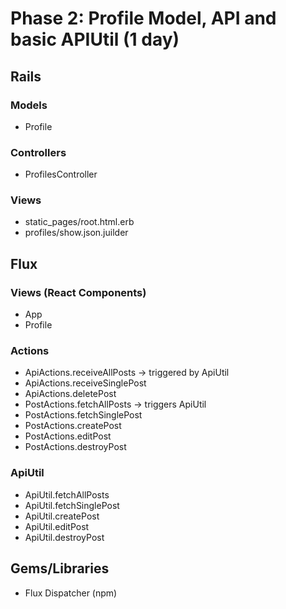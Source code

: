 # Phase 2: Profile Model, API and basic APIUtil (1 day)

## Rails

### Models
* Profile

### Controllers

* ProfilesController

### Views

* static_pages/root.html.erb
* profiles/show.json.juilder

## Flux
### Views (React Components)

* App
* Profile

### Actions
* ApiActions.receiveAllPosts -> triggered by ApiUtil
* ApiActions.receiveSinglePost
* ApiActions.deletePost
* PostActions.fetchAllPosts -> triggers ApiUtil
* PostActions.fetchSinglePost
* PostActions.createPost
* PostActions.editPost
* PostActions.destroyPost

### ApiUtil
* ApiUtil.fetchAllPosts
* ApiUtil.fetchSinglePost
* ApiUtil.createPost
* ApiUtil.editPost
* ApiUtil.destroyPost

## Gems/Libraries
* Flux Dispatcher (npm)
